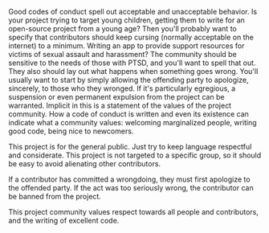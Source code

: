 Good codes of conduct spell out acceptable and unacceptable behavior. Is your project trying to target young children, getting them to write for an open-source project from a young age? Then you'll probably want to specify that contributors should keep cursing (normally acceptable on the internet) to a minimum. Writing an app to provide support resources for victims of sexual assault and harassment? The community should be sensitive to the needs of those with PTSD, and you'll want to spell that out.
They also should lay out what happens when something goes wrong. You'll usually want to start by simply allowing the offending party to apologize, sincerely, to those who they wronged. If it's particularly egregious, a suspension or even permanent expulsion from the project can be warranted.
Implicit in this is a statement of the values of the project community. How a code of conduct is written and even its existence can indicate what a community values: welcoming marginalized people, writing good code, being nice to newcomers.

This project is for the general public. Just try to keep language respectful and considerate. This project is not targeted to a specific group, 
so it should be easy to avoid alienating other contributors. 

If a contributor has committed a wrongdoing, they must first apologize to the offended party. If the act was too seriously wrong, the contributor 
can be banned from the project. 

This project community values respect towards all people and contributors, and the writing of excellent code. 
